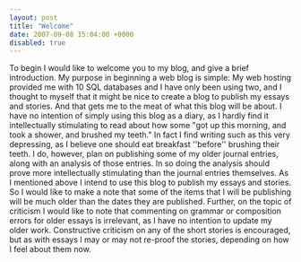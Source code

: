 ```yaml
---
layout: post
title: "Welcome"
date: 2007-09-08 15:04:00 +0000
disabled: true
---
```

To begin I would like to welcome you to my blog, and give a brief introduction.  My purpose in beginning a web blog is simple:  My web hosting provided me with 10 SQL databases and I have only been using two, and I thought to myself that it might be nice to create a blog to publish my essays and stories.  And that gets me to the meat of what this blog will be about.  I have no intention of simply using this blog as a diary, as I hardly find it intellectually stimulating to read about how some "got up this morning, and took a shower, and brushed my teeth."  In fact I find writing such as this very depressing, as I believe one should eat breakfast ''before'' brushing their teeth.  I do, however, plan on publishing some of my older journal entries, along with an analysis of those entries.  In so doing the analysis should prove more intellectually stimulating than the journal entries themselves.
As I mentioned above I intend to use this blog to publish my essays and stories.  So I would like to make a note that some of the items that I will be publishing will be much older than the dates they are published.
Further, on the topic of criticism I would like to note that commenting on grammar or composition errors for older essays is irrelevant, as I have no intention to update my older work.  Constructive criticism on any of the short stories is encouraged, but as with essays I may or may not re-proof the stories, depending on how I feel about them now.


